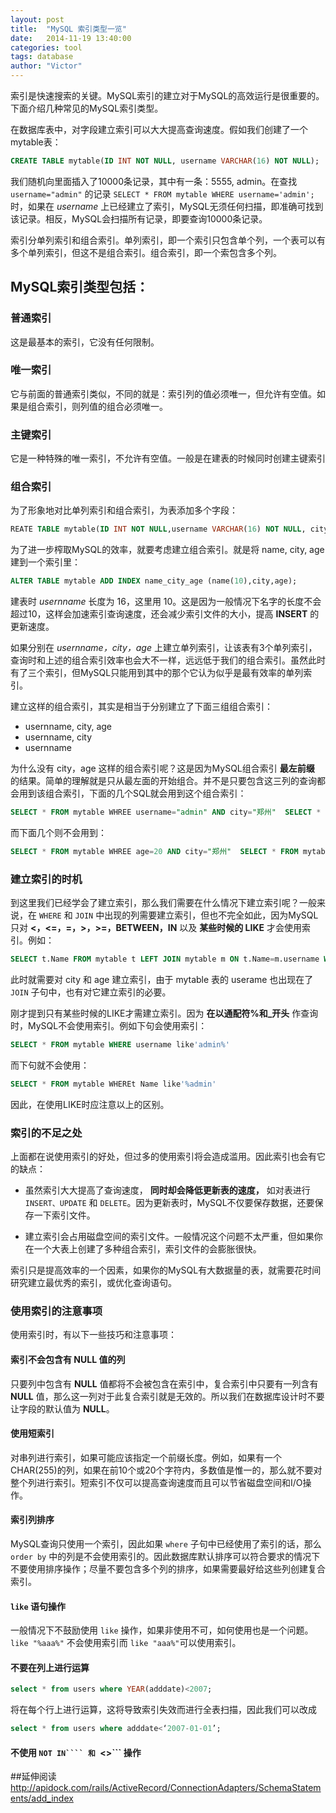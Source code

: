 ```yaml
---
layout: post
title:  "MySQL 索引类型一览"
date:   2014-11-19 13:40:00
categories: tool
tags: database
author: "Victor"
---
```


索引是快速搜索的关键。MySQL索引的建立对于MySQL的高效运行是很重要的。下面介绍几种常见的MySQL索引类型。

在数据库表中，对字段建立索引可以大大提高查询速度。假如我们创建了一个 mytable表：

```sql
CREATE TABLE mytable(ID INT NOT NULL, username VARCHAR(16) NOT NULL);
```

我们随机向里面插入了10000条记录，其中有一条：5555, admin。在查找 `username="admin"` 的记录 `SELECT * FROM mytable WHERE username='admin';`时，如果在 *username* 上已经建立了索引，MySQL无须任何扫描，即准确可找到该记录。相反，MySQL会扫描所有记录，即要查询10000条记录。

索引分单列索引和组合索引。单列索引，即一个索引只包含单个列，一个表可以有多个单列索引，但这不是组合索引。组合索引，即一个索包含多个列。

## MySQL索引类型包括：

### 普通索引

这是最基本的索引，它没有任何限制。

### 唯一索引

它与前面的普通索引类似，不同的就是：索引列的值必须唯一，但允许有空值。如果是组合索引，则列值的组合必须唯一。

### 主键索引

它是一种特殊的唯一索引，不允许有空值。一般是在建表的时候同时创建主键索引

### 组合索引

为了形象地对比单列索引和组合索引，为表添加多个字段：

```sql
REATE TABLE mytable(ID INT NOT NULL,username VARCHAR(16) NOT NULL, city VARCHAR(50) NOT NULL, age INT NOT NULL);
```

为了进一步榨取MySQL的效率，就要考虑建立组合索引。就是将 name, city, age建到一个索引里：

```sql
ALTER TABLE mytable ADD INDEX name_city_age (name(10),city,age);
```

建表时 *usernname* 长度为 16，这里用 10。这是因为一般情况下名字的长度不会超过10，这样会加速索引查询速度，还会减少索引文件的大小，提高 **INSERT** 的更新速度。

如果分别在 *usernname，city，age* 上建立单列索引，让该表有3个单列索引，查询时和上述的组合索引效率也会大不一样，远远低于我们的组合索引。虽然此时有了三个索引，但MySQL只能用到其中的那个它认为似乎是最有效率的单列索引。

建立这样的组合索引，其实是相当于分别建立了下面三组组合索引：

* usernname, city, age
* usernname, city
* usernname

为什么没有 city，age 这样的组合索引呢？这是因为MySQL组合索引 **最左前缀** 的结果。简单的理解就是只从最左面的开始组合。并不是只要包含这三列的查询都会用到该组合索引，下面的几个SQL就会用到这个组合索引：

```sql
SELECT * FROM mytable WHREE username="admin" AND city="郑州"  SELECT * FROM mytable WHREE username="admin"
```

而下面几个则不会用到：

```sql
SELECT * FROM mytable WHREE age=20 AND city="郑州"  SELECT * FROM mytable WHREE city="郑州"
```

### 建立索引的时机

到这里我们已经学会了建立索引，那么我们需要在什么情况下建立索引呢？一般来说，在 ```WHERE``` 和 ```JOIN``` 中出现的列需要建立索引，但也不完全如此，因为MySQL只对 **<，<=，=，>，>=，BETWEEN，IN** 以及 **某些时候的 LIKE** 才会使用索引。例如：

```sql
SELECT t.Name FROM mytable t LEFT JOIN mytable m ON t.Name=m.username WHERE m.age=20 AND m.city='郑州'
```

此时就需要对 city 和 age 建立索引，由于 mytable 表的 userame 也出现在了 ```JOIN``` 子句中，也有对它建立索引的必要。

刚才提到只有某些时候的LIKE才需建立索引。因为 **在以通配符%和_开头** 作查询时，MySQL不会使用索引。例如下句会使用索引：

```sql
SELECT * FROM mytable WHERE username like'admin%'
```

而下句就不会使用：

```sql
SELECT * FROM mytable WHEREt Name like'%admin'
```

因此，在使用LIKE时应注意以上的区别。

### 索引的不足之处

上面都在说使用索引的好处，但过多的使用索引将会造成滥用。因此索引也会有它的缺点：

* 虽然索引大大提高了查询速度， **同时却会降低更新表的速度，** 如对表进行 ```INSERT、UPDATE``` 和 ```DELETE```。因为更新表时，MySQL不仅要保存数据，还要保存一下索引文件。

* 建立索引会占用磁盘空间的索引文件。一般情况这个问题不太严重，但如果你在一个大表上创建了多种组合索引，索引文件的会膨胀很快。

索引只是提高效率的一个因素，如果你的MySQL有大数据量的表，就需要花时间研究建立最优秀的索引，或优化查询语句。

### 使用索引的注意事项

使用索引时，有以下一些技巧和注意事项：

#### 索引不会包含有 **NULL** 值的列

只要列中包含有 **NULL** 值都将不会被包含在索引中，复合索引中只要有一列含有 **NULL** 值，那么这一列对于此复合索引就是无效的。所以我们在数据库设计时不要让字段的默认值为 **NULL**。

#### 使用短索引

对串列进行索引，如果可能应该指定一个前缀长度。例如，如果有一个CHAR(255)的列，如果在前10个或20个字符内，多数值是惟一的，那么就不要对整个列进行索引。短索引不仅可以提高查询速度而且可以节省磁盘空间和I/O操作。

#### 索引列排序

MySQL查询只使用一个索引，因此如果 ```where``` 子句中已经使用了索引的话，那么 ```order by``` 中的列是不会使用索引的。因此数据库默认排序可以符合要求的情况下不要使用排序操作；尽量不要包含多个列的排序，如果需要最好给这些列创建复合索引。

#### ```like``` 语句操作

一般情况下不鼓励使用 ```like``` 操作，如果非使用不可，如何使用也是一个问题。```like "%aaa%"``` 不会使用索引而 ```like "aaa%"```可以使用索引。

#### 不要在列上进行运算

```sql
select * from users where YEAR(adddate)<2007;
```

将在每个行上进行运算，这将导致索引失效而进行全表扫描，因此我们可以改成

```sql
select * from users where adddate<‘2007-01-01’;
```

#### 不使用 ```NOT IN```` 和 ```<>``` 操作

##延伸阅读
http://apidock.com/rails/ActiveRecord/ConnectionAdapters/SchemaStatements/add_index
